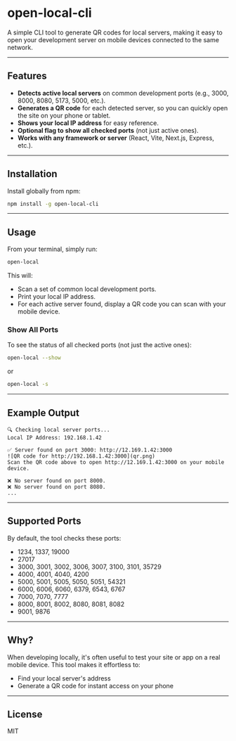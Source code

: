 # open-local-cli

A simple CLI tool to generate QR codes for local servers, making it easy to open your development server on mobile devices connected to the same network.

---

## Features

- **Detects active local servers** on common development ports (e.g., 3000, 8000, 8080, 5173, 5000, etc.).
- **Generates a QR code** for each detected server, so you can quickly open the site on your phone or tablet.
- **Shows your local IP address** for easy reference.
- **Optional flag to show all checked ports** (not just active ones).
- **Works with any framework or server** (React, Vite, Next.js, Express, etc.).

---

## Installation

Install globally from npm:

```sh
npm install -g open-local-cli
```

---

## Usage

From your terminal, simply run:

```sh
open-local
```

This will:
- Scan a set of common local development ports.
- Print your local IP address.
- For each active server found, display a QR code you can scan with your mobile device.

### Show All Ports

To see the status of all checked ports (not just the active ones):

```sh
open-local --show
```

or

```sh
open-local -s
```

---

## Example Output

```
🔍 Checking local server ports...
Local IP Address: 192.168.1.42

✅ Server found on port 3000: http://12.169.1.42:3000
![QR code for http://192.168.1.42:3000](qr.png)
Scan the QR code above to open http://12.169.1.42:3000 on your mobile device.

❌ No server found on port 8000.
❌ No server found on port 8080.
...
```

---

## Supported Ports

By default, the tool checks these ports:

- 1234, 1337, 19000
- 27017
- 3000, 3001, 3002, 3006, 3007, 3100, 3101, 35729
- 4000, 4001, 4040, 4200
- 5000, 5001, 5005, 5050, 5051, 54321
- 6000, 6006, 6060, 6379, 6543, 6767
- 7000, 7070, 7777
- 8000, 8001, 8002, 8080, 8081, 8082
- 9001, 9876

---

## Why?

When developing locally, it's often useful to test your site or app on a real mobile device. This tool makes it effortless to:
- Find your local server's address
- Generate a QR code for instant access on your phone

---

## License

MIT
